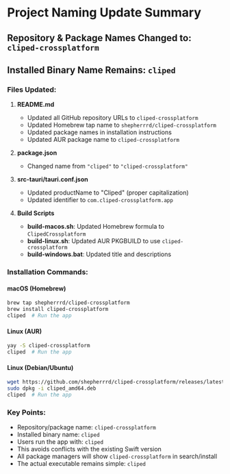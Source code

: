 # Project Naming Update Summary

## Repository & Package Names Changed to: `cliped-crossplatform`
## Installed Binary Name Remains: `cliped`

### Files Updated:

1. **README.md**
   - Updated all GitHub repository URLs to `cliped-crossplatform`
   - Updated Homebrew tap name to `shepherrrd/cliped-crossplatform`
   - Updated package names in installation instructions
   - Updated AUR package name to `cliped-crossplatform`

2. **package.json**
   - Changed name from `"cliped"` to `"cliped-crossplatform"`

3. **src-tauri/tauri.conf.json**
   - Updated productName to "Cliped" (proper capitalization)
   - Updated identifier to `com.cliped-crossplatform.app`

4. **Build Scripts**
   - **build-macos.sh**: Updated Homebrew formula to `ClipedCrossplatform`
   - **build-linux.sh**: Updated AUR PKGBUILD to use `cliped-crossplatform`
   - **build-windows.bat**: Updated title and descriptions

### Installation Commands:

#### macOS (Homebrew)
```bash
brew tap shepherrrd/cliped-crossplatform
brew install cliped-crossplatform
cliped  # Run the app
```

#### Linux (AUR)
```bash
yay -S cliped-crossplatform
cliped  # Run the app
```

#### Linux (Debian/Ubuntu)
```bash
wget https://github.com/shepherrrd/cliped-crossplatform/releases/latest/download/cliped_amd64.deb
sudo dpkg -i cliped_amd64.deb
cliped  # Run the app
```

### Key Points:
- Repository/package name: `cliped-crossplatform`
- Installed binary name: `cliped`
- Users run the app with: `cliped`
- This avoids conflicts with the existing Swift version
- All package managers will show `cliped-crossplatform` in search/install
- The actual executable remains simple: `cliped`
